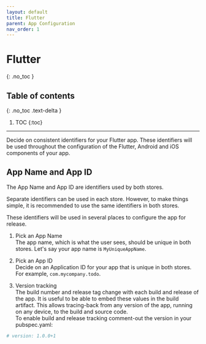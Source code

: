```yaml
---
layout: default
title: Flutter
parent: App Configuration
nav_order: 1
---
```


# Flutter
{: .no_toc }

## Table of contents
{: .no_toc .text-delta }

1. TOC
{:toc}

---

Decide on consistent identifiers for your Flutter app. These identifiers will be used throughout the configuration of the Flutter, Android and iOS components of your app.

## App Name and App ID
The App Name and App ID are identifiers used by both stores. 

Separate identifiers can be used in each store. However, to make things simple, it is recommended to use the same identifiers in both stores.
 
These identifiers will be used in several places to configure the app for release.
 
1. Pick an App Name  
The app name, which is what the user sees, should be unique in both stores. Let's say your app name is `MyUniqueAppName`.

1. Pick an App ID  
Decide on an Application ID for your app that is unique in both stores. For example, `com.mycompany.todo`.

1. Version tracking  
The build number and release tag change with each build and release of the app. It is useful to be able to embed these values in the build artifact. This allows tracing-back from any version of the app, running on any device, to the build and source code.  
To enable build and release tracking comment-out the version in your pubspec.yaml:
```yaml
# version: 1.0.0+1
```